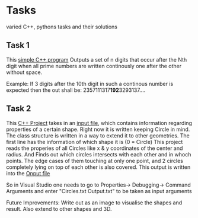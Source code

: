 # Tasks
 varied C++, pythons tasks and their solutions

## Task 1

This [simple C++ program](./task_1/) Outputs a set of n digits that occur after the 
Nth digit when all prime numbers are written continously one after the 
other without space.

Example: If 3 digits after the 10th digit in such a continous number
is expected then the out shall be:
2357111317**192**3293137....

## Task 2

This [C++ Project](./task_2/) takes in an [input file](./task_2/Circles.txt), which contains 
information regarding properties of a certain shape. Right now it is
written keeping Circle in mind. The class structure is written in a
way to extend it to other geometries. The first line has the information
of which shape it is (0 = Circle)
This project reads the properies of all Circles like x & y coordinates
of the center and radius. And Finds out which circles intersects with each
other and in whoch points. The edge cases of them touching at only one point,
and 2 circles completely lying on top of each other is also covered. This
output is written into the [Onput file](./task_2/Output.txt)

So in Visual Studio one needs to go to Properties-> Debugging-> Command Arguments
and enter "Circles.txt Output.txt" to be taken as input arguments

Future Improvements: Write out as an image to visualise the shapes and result. 
Also extend to other shapes and 3D.